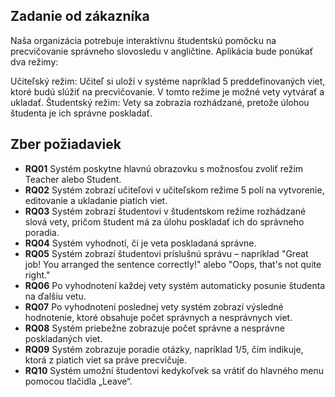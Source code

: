 ## Zadanie od zákazníka

Naša organizácia potrebuje interaktívnu študentskú pomôcku na precvičovanie správneho slovosledu v angličtine. Aplikácia bude ponúkať dva režimy:

Učiteľský režim: Učiteľ si uloží v systéme napríklad 5 preddefinovaných viet, ktoré budú slúžiť na precvičovanie. V tomto režime je možné vety vytvárať a ukladať.
Študentský režim: Vety sa zobrazia rozhádzané, pretože úlohou študenta je ich správne poskladať.



## Zber požiadaviek
- **RQ01** Systém poskytne hlavnú obrazovku s možnosťou zvoliť režim Teacher alebo Student.
- **RQ02** Systém zobrazí učiteľovi v učiteľskom režime 5 polí na vytvorenie, editovanie a ukladanie piatich viet.
- **RQ03** Systém zobrazí študentovi v študentskom režime rozhádzané slová vety, pričom študent má za úlohu poskladať ich do správneho poradia.
- **RQ04** Systém vyhodnotí, či je veta poskladaná správne.
- **RQ05** Systém zobrazí študentovi príslušnú správu – napríklad "Great job! You arranged the sentence correctly!" alebo "Oops, that's not quite right."
- **RQ06** Po vyhodnotení každej vety systém automaticky posunie študenta na ďalšiu vetu.
- **RQ07** Po vyhodnotení poslednej vety systém zobrazí výsledné hodnotenie, ktoré obsahuje počet správnych a nesprávnych viet.
- **RQ08** Systém priebežne zobrazuje počet správne a nesprávne poskladaných viet.
- **RQ09** Systém zobrazuje poradie otázky, napríklad 1/5, čím indikuje, ktorá z piatich viet sa práve precvičuje.
- **RQ10** Systém umožní študentovi kedykoľvek sa vrátiť do hlavného menu pomocou tlačidla „Leave“.